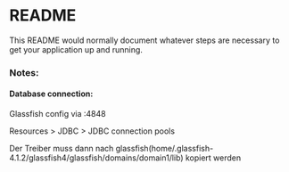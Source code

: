 # README #

This README would normally document whatever steps are necessary to get your application up and running.

### Notes:
#### Database connection:

Glassfish config via :4848

Resources > JDBC > JDBC connection pools

Der Treiber muss dann nach glassfish(home/.glassfish-4.1.2/glassfish4/glassfish/domains/domain1/lib) kopiert werden